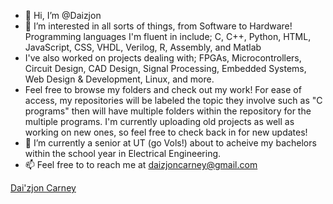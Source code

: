 - 👋 Hi, I’m @Daizjon
- 👀 I’m interested in all sorts of things, from Software to Hardware! Programming languages I'm fluent in include; C, C++, Python, HTML, JavaScript, CSS, VHDL, Verilog, R, Assembly, and Matlab 
- I've also worked on projects dealing with; FPGAs, Microcontrollers, Circuit Design, CAD Design, Signal Processing, Embedded Systems, Web Design & Development, Linux, and more.
- Feel free to browse my folders and check out my work! For ease of access, my repositories will be labeled the topic they involve such as "C programs" then will have multiple folders within the repository for the multiple programs. I'm currently uploading old projects as well as working on new ones, so feel free to check back in for new updates!
- 🌱 I’m currently a senior at UT (go Vols!) about to acheive my bachelors within the school year in Electrical Engineering.
- 📫 Feel free to to reach me at daizjoncarney@gmail.com

<!---
Daizjon/Daizjon is a ✨ special ✨ repository because its `README.md` (this file) appears on your GitHub profile.
You can click the Preview link to take a look at your changes.
--->
<div class="badge-base LI-profile-badge" data-locale="en_US" data-size="medium" data-theme="dark" data-type="VERTICAL" data-vanity="daizjon-carney" data-version="v1"><a class="badge-base__link LI-simple-link" href="https://www.linkedin.com/in/daizjon-carney?trk=profile-badge">Dai'zjon Carney</a></div>
              
